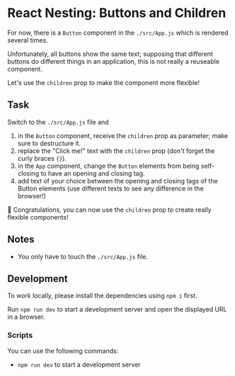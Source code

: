 # React Nesting: Buttons and Children

For now, there is a `Button` component in the `./src/App.js` which is rendered several times.

Unfortunately, all buttons show the same text; supposing that different buttons do different things in an application, this is not really a reuseable component.

Let's use the `children` prop to make the component more flexible!

## Task

Switch to the `./src/App.js` file and

1. in the `Button` component, receive the `children` prop as parameter; make sure to destructure it.
2. replace the "Click me!" text with the `children` prop (don't forget the curly braces `{}`).
3. in the `App` component, change the `Button` elements from being self-closing to have an opening and closing tag.
4. add text of your choice between the opening and closing tags of the Button elements (use different texts to see any difference in the browser!)

🎉 Congratulations, you can now use the `children` prop to create really flexible components!

## Notes

-   You only have to touch the `./src/App.js` file.

## Development

To work locally, please install the dependencies using `npm i` first.

Run `npm run dev` to start a development server and open the displayed URL in a browser.

### Scripts

You can use the following commands:

-   `npm run dev` to start a development server
